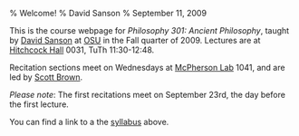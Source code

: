 % Welcome!
% David Sanson
% September 11, 2009

This is the course webpage for *Philosophy 301: Ancient Philosophy*, taught by [David Sanson](http://davidsanson.com) at [OSU](http://osu.edu) in the Fall quarter of 2009. Lectures are at [Hitchcock Hall](http://www.osu.edu/map/google.php?buildingIn=274
) 0031, TuTh 11:30-12:48. 

Recitation sections meet on Wednesdays at [McPherson Lab](http://www.osu.edu/map/google.php?buildingIn=053) 1041,
and are led by [Scott Brown](http://philosophy.osu.edu/people/person.cfm?ID=2993).

*Please note*: The first recitations meet on September 23rd, the day before the first lecture. 

You can find a link to a the [syllabus](syllabus.html) above.

